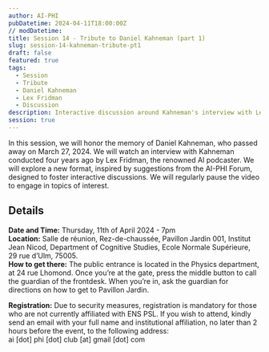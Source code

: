 ```yaml
---
author: AI-PHI
pubDatetime: 2024-04-11T18:00:00Z
// modDatetime:
title: Session 14 - Tribute to Daniel Kahneman (part 1)
slug: session-14-kahneman-tribute-pt1
draft: false
featured: true
tags:
  - Session
  - Tribute
  - Daniel Kahneman
  - Lex Fridman
  - Discussion
description: Interactive discussion around Kahneman's interview with Lex Fridman
session: true
---
```


In this session, we will honor the memory of Daniel Kahneman, who passed away on March 27, 2024. We will watch an interview with Kahneman conducted four years ago by Lex Fridman, the renowned AI podcaster. We will explore a new format, inspired by suggestions from the AI-PHI Forum, designed to foster interactive discussions. We will regularly pause the video to engage in topics of interest.

## Details

**Date and Time:** Thursday, 11th of April 2024 - 7pm  
**Location:** Salle de réunion, Rez-de-chaussée, Pavillon Jardin 001, Institut Jean Nicod, Department of Cognitive Studies, Ecole Normale Supérieure, 29 rue d’Ulm, 75005.  
**How to get there:** The public entrance is located in the Physics department, at 24 rue Lhomond. Once you’re at the gate, press the middle button to call the guardian of the frontdesk. When you’re in, ask the guardian for directions on how to get to Pavillon Jardin.

**Registration:** Due to security measures, registration is mandatory for those who are not currently affiliated with ENS PSL. If you wish to attend, kindly send an email with your full name and institutional affiliation, no later than 2 hours before the event, to the following address:  
ai [dot] phi [dot] club [at] gmail [dot] com
